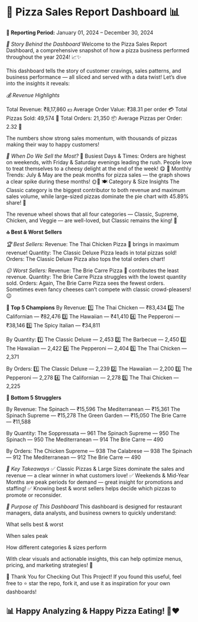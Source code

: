 # 🍕 Pizza Sales Report Dashboard 📊

**📅 Reporting Period:**
January 01, 2024 – December 30, 2024

*📖 Story Behind the Dashboard*
Welcome to the Pizza Sales Report Dashboard, a comprehensive snapshot of how a pizza business performed throughout the year 2024! 📈✨

This dashboard tells the story of customer cravings, sales patterns, and business performance — all sliced and served with a data twist! Let’s dive into the insights it reveals:

*💰 Revenue Highlights*

Total Revenue: ₹8,17,860 💵
Average Order Value: ₹38.31 per order 💳
Total Pizzas Sold: 49,574 🍕
Total Orders: 21,350 📦
Average Pizzas per Order: 2.32 🧾

The numbers show strong sales momentum, with thousands of pizzas making their way to happy customers!

*📅 When Do We Sell the Most?*
🔹 Busiest Days & Times:
Orders are highest on weekends, with Friday & Saturday evenings leading the rush. People love to treat themselves to a cheesy delight at the end of the week! 😋
🔹 Monthly Trends:
July & May are the peak months for pizza sales — the graph shows a clear spike during these months! 🌞🍕
🍽️ Category & Size Insights
The Classic category is the biggest contributor to both revenue and maximum sales volume, while large-sized pizzas dominate the pie chart with 45.89% share! 🍕

The revenue wheel shows that all four categories — Classic, Supreme, Chicken, and Veggie — are well-loved, but Classic remains the king! 👑

**🔝 Best & Worst Sellers**

*🏆 Best Sellers:*
Revenue: The Thai Chicken Pizza 🍗 brings in maximum revenue!
Quantity: The Classic Deluxe Pizza leads in total pizzas sold!
Orders: The Classic Deluxe Pizza also tops the total orders chart!

*😕 Worst Sellers:*
Revenue: The Brie Carre Pizza 🧀 contributes the least revenue.
Quantity: The Brie Carre Pizza struggles with the lowest quantity sold.
Orders: Again, The Brie Carre Pizza sees the fewest orders.
Sometimes even fancy cheeses can’t compete with classic crowd-pleasers! 😉

**🥇 Top 5 Champions**
By Revenue:
1️⃣ The Thai Chicken — ₹83,434
2️⃣ The Californian — ₹82,476
3️⃣ The Hawaiian — ₹41,410
4️⃣ The Pepperoni — ₹38,146
5️⃣ The Spicy Italian — ₹34,811

By Quantity:
1️⃣ The Classic Deluxe — 2,453
2️⃣ The Barbecue — 2,450
3️⃣ The Hawaiian — 2,422
4️⃣ The Pepperoni — 2,404
5️⃣ The Thai Chicken — 2,371

By Orders:
1️⃣ The Classic Deluxe — 2,239
2️⃣ The Hawaiian — 2,200
3️⃣ The Pepperoni — 2,278
4️⃣ The Californian — 2,278
5️⃣ The Thai Chicken — 2,225

**🥄 Bottom 5 Strugglers**

By Revenue:
The Spinach — ₹15,596
The Mediterranean — ₹15,361
The Spinach Supreme — ₹15,278
The Green Garden — ₹15,050
The Brie Carre — ₹11,588

By Quantity:
The Soppressata — 961
The Spinach Supreme — 950
The Spinach — 950
The Mediterranean — 914
The Brie Carre — 490

By Orders:
The Chicken Supreme — 938
The Calabrese — 938
The Spinach — 912
The Mediterranean — 912
The Brie Carre — 490

*🎯 Key Takeaways*
✅ Classic Pizzas & Large Sizes dominate the sales and revenue — a clear winner in what customers love!
✅ Weekends & Mid-Year Months are peak periods for demand — great insight for promotions and staffing!
✅ Knowing best & worst sellers helps decide which pizzas to promote or reconsider.

*📌 Purpose of This Dashboard*
This dashboard is designed for restaurant managers, data analysts, and business owners to quickly understand:

What sells best & worst

When sales peak

How different categories & sizes perform

With clear visuals and actionable insights, this can help optimize menus, pricing, and marketing strategies! 🎉

🚀 Thank You for Checking Out This Project!
If you found this useful, feel free to ⭐ star the repo, fork it, and use it as inspiration for your own dashboards!

## 📊 Happy Analyzing & Happy Pizza Eating! 🍕❤️
